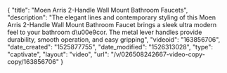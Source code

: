 {
    "title": "Moen Arris 2-Handle Wall Mount Bathroom Faucets",
    "description": "The elegant lines and contemporary styling of this Moen Arris 2-Handle Wall Mount Bathroom Faucet brings a sleek ultra modern feel to your bathroom d\u00e9cor. The metal lever handles provide durability, smooth operation, and easy gripping",
    "videoid": "163856706",
    "date_created": "1525877755",
    "date_modified": "1526313028",
    "type": "captivate",
    "layout": "video",
    "url": "\/v\/026508242667-video-copy-copy\/163856706"
}